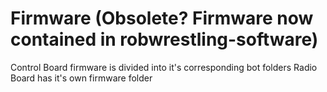# Firmware (Obsolete? Firmware now contained in robwrestling-software)
Control Board firmware is divided into it's corresponding bot folders
Radio Board has it's own firmware folder
